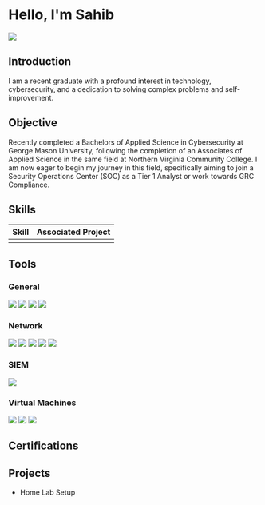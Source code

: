 # Hello, I'm Sahib
<a href="https://www.linkedin.com/in/sahib-pannu-a29010291/"><img src="https://img.shields.io/badge/-LinkedIn-0072b1?&style=for-the-badge&logo=linkedin&logoColor=white" /></a>

## Introduction

I am a recent graduate with a profound interest in technology, cybersecurity, and a dedication to solving complex problems and self-improvement.

## Objective

Recently completed a Bachelors of Applied Science in Cybersecurity at George Mason University, following the completion of an Associates of Applied Science in the same field at Northern Virginia Community College. I am now eager to begin my journey in this field, specifically aiming to join a Security Operations Center (SOC) as a Tier 1 Analyst or work towards GRC Compliance.

## Skills

| Skill                                         | Associated Project         |
|-----------------------------------------------|----------------------------|
|  | |


## Tools

### General
<div>
  <img src="https://img.shields.io/badge/-Microsoft_Office-D83B01?style=for-the-badge&logo=microsoft-office&logoColor=white" />
  <img src="https://img.shields.io/badge/-Google_Workspace-4285F4?style=for-the-badge&logo=googleworkspace&logoColor=white" />
  <img src="https://img.shields.io/badge/-Proofpoint-ED1C24?style=for-the-badge&logoColor=white" />
  <img src="https://img.shields.io/badge/-SolarWinds-FF6600?style=for-the-badge&logoColor=white" />
</div>

### Network
<div>
  <img src="https://img.shields.io/badge/-Wireshark-1679A7?style=for-the-badge&logo=wireshark&logoColor=white" />
  <img src="https://img.shields.io/badge/-Tenable_Nessus-0095D5?style=for-the-badge&logo=tenable&logoColor=white" />
  <img src="https://img.shields.io/badge/-pfSense-212C3D?style=for-the-badge&logo=pfSense&logoColor=white" />
  <img src="https://img.shields.io/badge/-Trellix-AA1F2F?style=for-the-badge&logoColor=white" />
  <img src="https://img.shields.io/badge/-Cisco_Meraki-DB0B16?style=for-the-badge&logo=cisco&logoColor=white" />
</div>

### SIEM
<div>
  <img src="https://img.shields.io/badge/-IBM_QRadar-052FAD?style=for-the-badge&logo=ibm&logoColor=white" />
</div>

### Virtual Machines
<div>
  <img src="https://img.shields.io/badge/-Windows_Hypervisor-0078D6?style=for-the-badge&logo=microsoft&logoColor=white" />
  <img src="https://img.shields.io/badge/-VirtualBox-183A61?style=for-the-badge&logo=virtualbox&logoColor=white" />
  <img src="https://img.shields.io/badge/-VMware-607078?style=for-the-badge&logo=vmware&logoColor=white" />
</div>

## Certifications


## Projects
- Home Lab Setup

